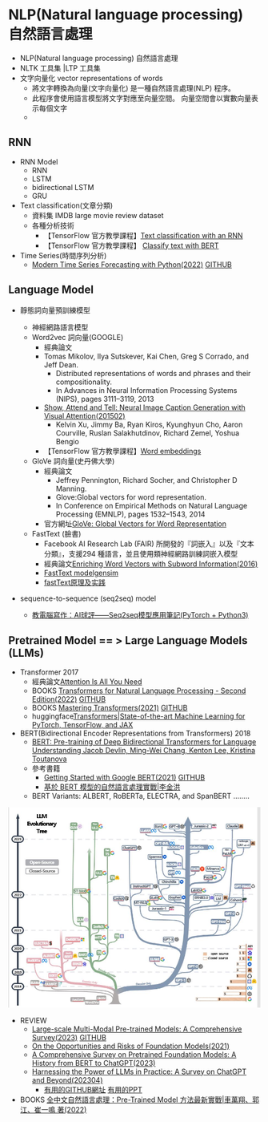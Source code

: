 # NLP(Natural language processing) 自然語言處理 
- NLP(Natural language processing) 自然語言處理
- NLTK 工具集 |LTP 工具集
- 文字向量化 vector representations of words
  - 將文字轉換為向量(文字向量化) 是一種自然語言處理(NLP) 程序。
  -  此程序會使用語言模型將文字對應至向量空間。 向量空間會以實數向量表示每個文字 
  -  

## RNN
- RNN Model
  - RNN
  - LSTM
  - bidirectional LSTM
  - GRU
- Text classification(文章分類)
  - 資料集
    IMDB large movie review dataset
  - 各種分析技術
    - 【TensorFlow 官方教學課程】[Text classification with an RNN](https://www.tensorflow.org/text/tutorials/text_classification_rnn)
    - 【TensorFlow 官方教學課程】 [Classify text with BERT](https://www.tensorflow.org/text/tutorials/classify_text_with_bert)
- Time Series(時間序列分析)
  - [Modern Time Series Forecasting with Python(2022)](https://www.packtpub.com/product/modern-time-series-forecasting-with-python/9781803246802) [GITHUB](https://github.com/PacktPublishing/Modern-Time-Series-Forecasting-with-Python)

## Language Model
- 靜態詞向量預訓練模型
  - 神經網路語言模型
  - Word2vec 詞向量(GOOGLE)
    - 經典論文
    - Tomas Mikolov, Ilya Sutskever, Kai Chen, Greg S Corrado, and Jeff Dean.
      - Distributed representations of words and phrases and their compositionality.
      - In Advances in Neural Information Processing Systems (NIPS), pages 3111–3119, 2013
    - [Show, Attend and Tell: Neural Image Caption Generation with Visual Attention(201502)](https://arxiv.org/abs/1502.03044)
      - Kelvin Xu, Jimmy Ba, Ryan Kiros, Kyunghyun Cho, Aaron Courville, Ruslan Salakhutdinov, Richard Zemel, Yoshua Bengio
    - 【TensorFlow 官方教學課程】[Word embeddings](https://www.tensorflow.org/text/guide/word_embeddings)
  - GloVe 詞向量(史丹佛大學)  
    - 經典論文
      - Jeffrey Pennington, Richard Socher, and Christopher D Manning. 
      - Glove:Global vectors for word representation. 
      - In Conference on Empirical Methods on Natural Language Processing (EMNLP), pages 1532–1543, 2014
    - 官方網址[GloVe: Global Vectors for Word Representation](https://nlp.stanford.edu/projects/glove/) 
  - FastText (臉書)
    - Facebook AI Research Lab (FAIR) 所開發的『詞嵌入』以及『文本分類』，支援294 種語言，並且使用類神經網路訓練詞嵌入模型 
    - 經典論文[Enriching Word Vectors with Subword Information(2016)](https://arxiv.org/abs/1607.04606) 
    - [FastText modelgensim](https://radimrehurek.com/gensim/models/fasttext.html)
    - [fastText原理及实践](https://zhuanlan.zhihu.com/p/32965521)

- sequence-to-sequence (seq2seq) model
  - [教電腦寫作：AI球評——Seq2seq模型應用筆記(PyTorch + Python3)](https://gau820827.medium.com/%E6%95%99%E9%9B%BB%E8%85%A6%E5%AF%AB%E4%BD%9C-ai%E7%90%83%E8%A9%95-seq2seq%E6%A8%A1%E5%9E%8B%E6%87%89%E7%94%A8%E7%AD%86%E8%A8%98-pytorch-python3-31e853573dd0) 

## Pretrained Model == > Large Language Models (LLMs)
- Transformer 2017
  - 經典論文[Attention Is All You Need](https://arxiv.org/abs/1706.03762)
  - BOOKS [Transformers for Natural Language Processing - Second Edition(2022)](https://www.packtpub.com/product/transformers-for-natural-language-processing-second-edition/9781803247335) [GITHUB](https://github.com/Denis2054/Transformers-for-NLP-2nd-Edition)
  - BOOKS [Mastering Transformers(2021)](https://www.packtpub.com/product/mastering-transformers/9781801077651) [GITHUB](https://github.com/PacktPublishing/Mastering-Transformers)
  - huggingface[Transformers|State-of-the-art Machine Learning for PyTorch, TensorFlow, and JAX](https://huggingface.co/docs/transformers/index)
- BERT(Bidirectional Encoder Representations from Transformers) 2018
  - [BERT: Pre-training of Deep Bidirectional Transformers for Language Understanding Jacob Devlin, Ming-Wei Chang, Kenton Lee, Kristina Toutanova](https://arxiv.org/abs/1810.04805)
  - 參考書籍
    - [Getting Started with Google BERT(2021)](https://www.packtpub.com/product/getting-started-with-google-bert/9781838821593)  [GITHUB](https://github.com/PacktPublishing/Getting-Started-with-Google-BERT)
    - [基於 BERT 模型的自然語言處理實戰|李金洪](https://www.tenlong.com.tw/products/9787121414084?list_name=sp)
  - BERT Variants: ALBERT, RoBERTa, ELECTRA, and SpanBERT ........

![LLMhistory.JPG](./LLMhistory.JPG)

- REVIEW
  - [Large-scale Multi-Modal Pre-trained Models: A Comprehensive Survey(2023)](https://arxiv.org/abs/2302.10035) [GITHUB](https://github.com/wangxiao5791509/MultiModal_BigModels_Survey)
  - [On the Opportunities and Risks of Foundation Models(2021)](https://arxiv.org/abs/2108.07258)
  - [A Comprehensive Survey on Pretrained Foundation Models: A History from BERT to ChatGPT(2023)](https://arxiv.org/abs/2302.09419)
  - [Harnessing the Power of LLMs in Practice: A Survey on ChatGPT and Beyond(202304)](https://arxiv.org/abs/2304.13712) 
    - [有用的GITHUB網址](https://github.com/Mooler0410/LLMsPracticalGuide)  [有用的PPT](https://github.com/Mooler0410/LLMsPracticalGuide/blob/main/source/figure_gif.pptx)
- BOOKS [全中文自然語言處理：Pre-Trained Model 方法最新實戰|車萬翔、郭江、崔一鳴 著(2022)](https://www.tenlong.com.tw/products/9789860776942?list_name=srh)  

